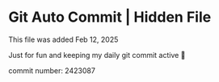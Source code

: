 # Git Auto Commit | Hidden File

This file was added Feb 12, 2025

Just for fun and keeping my daily git commit active 🤪

commit number: 2423087
